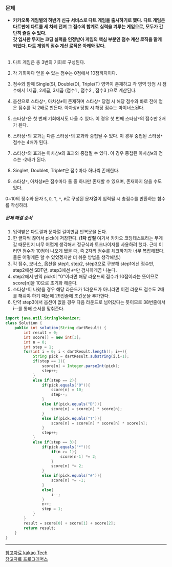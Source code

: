 ### 문제
* **카카오톡 게임별의 하반기 신규 서비스로 다트 게임을 출시하기로 했다. 다트 게임은 다트판에 다트를 세 차례 던져 그 점수의 합계로 실력을 겨루는 게임으로, 모두가 간단히 즐길 수 있다.<br/> 갓 입사한 무지는 코딩 실력을 인정받아 게임의 핵심 부분인 점수 계산 로직을 맡게 되었다. 다트 게임의 점수 계산 로직은 아래와 같다.**
<br/><br/>
1. 다트 게임은 총 3번의 기회로 구성된다.

2. 각 기회마다 얻을 수 있는 점수는 0점에서 10점까지이다.

3. 점수와 함께 Single(S), Double(D), Triple(T) 영역이 존재하고 각 영역 당첨 시 점수에서 1제곱, 2제곱, 3제곱 (점수1 , 점수2 , 점수3 )으로 계산된다.

4. 옵션으로 스타상`*`, 아차상`#`이 존재하며 스타상`*` 당첨 시 해당 점수와 바로 전에 얻은 점수를 각 2배로 만든다. 아차상`#` 당첨 시 해당 점수는 마이너스된다.

5. 스타상`*`은 첫 번째 기회에서도 나올 수 있다. 이 경우 첫 번째 스타상`*`의 점수만 2배가 된다.

6. 스타상`*`의 효과는 다른 스타상`*`의 효과와 중첩될 수 있다. 이 경우 중첩된 스타상`*` 점수는 4배가 된다.

7. 스타상`*`의 효과는 아차상`#`의 효과와 중첩될 수 있다. 이 경우 중첩된 아차상`#`의 점수는 -2배가 된다.

8. Single`S`, Double`D`, Triple`T`은 점수마다 하나씩 존재한다.

9. 스타상`*`, 아차상`#`은 점수마다 둘 중 하나만 존재할 수 있으며, 존재하지 않을 수도 있다.

0~10의 정수와 문자 `S`, `D`, `T`, `*`, `#`로 구성된 문자열이 입력될 시 총점수를 반환하는 함수를 작성하라.

##### 문제 해결 순서
1. 입력받은 다트결과 문자열 길이만큼 반복문을 돈다.
2. 한 글자씩 끊어서 pick에 저장한다. (**1차 삽질** 여기서 카카오 코딩테스트라는 무게감 때문인지 너무 어렵게 생각해서 정규식과 토크나이저를 사용하려 했다. 근데 이러면 점수가 10점이 나오게 됐을 때, 즉 2자리 점수를 체크하기가 너무 복잡해졌다. 물론 어떻게든 할 수 있었겠지만 더 쉬운 방법을 생각해냄.)
3. 각 점수, 보너스, 옵션을 step1, step2, step3으로 구분해 step1에선 점수만, step2에선 SDT만, step3에선 `#*`만 검사하게끔 나눈다.
4. step2에서 만약 pick이 "0"이라면 해당 라운드의 점수가 10점이라는 뜻이므로 score[n]을 10으로 초기화 해준다.
5. 스타상`*`이 나왔을 경우 해당 라운드가 1라운드가 아니라면 이전 라운드 점수도 2배를 해줘야 하기 때문에 29번줄에 조건문을 추가한다.
6. 만약 step3에서 옵션이 없을 경우 다음 라운드로 넘어갔다는 뜻이므로 38번줄에서 i--를 통해 순서를 맞춰준다.

```java
import java.util.StringTokenizer;
class Solution {
    public int solution(String dartResult) {
        int result = 0;
        int score[] = new int[3];
        int n = 0;
        int step = 1;
        for(int i = 0; i < dartResult.length(); i++){
            String pick = dartResult.substring(i,i+1);
            if(step == 1){
                score[n] = Integer.parseInt(pick);
                step++;
            }
            else if(step == 2){
                if(pick.equals("0")){
                    score[n] = 10;
                    step--;
                }
                else if(pick.equals("D")){
                    score[n] = score[n] * score[n];
                }
                else if(pick.equals("T")){
                    score[n] = score[n] * score[n] * score[n];
                }
                step++;
            }
            else if(step == 3){
                if(pick.equals("*")){
                    if(n >= 1){
                        score[n-1] *= 2;
                    }
                    score[n] *= 2;
                }
                else if(pick.equals("#")){
                    score[n] *= -1;
                }
                else{
                    i--;
                }
                n++;
                step = 1;
            }
        }
        result = score[0] + score[1] + score[2];
        return result;
    }
}
```

---
[참고자료 kakao Tech](https://tech.kakao.com/2017/09/27/kakao-blind-recruitment-round-1/)<br/>
[참고자료 프로그래머스](https://programmers.co.kr/)<br/>
